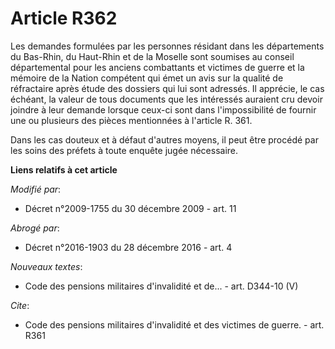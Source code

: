 # Article R362

Les demandes formulées par les personnes résidant dans les départements du Bas-Rhin, du Haut-Rhin et de la Moselle sont
soumises au conseil départemental pour les anciens combattants et victimes de guerre et la mémoire de la Nation compétent qui
émet un avis sur la qualité de réfractaire après étude des dossiers qui lui sont adressés. Il apprécie, le cas échéant, la
valeur de tous documents que les intéressés auraient cru devoir joindre à leur demande lorsque ceux-ci sont dans
l'impossibilité de fournir une ou plusieurs des pièces mentionnées à l'article R. 361. 

Dans les cas douteux et à défaut d'autres moyens, il peut être procédé par les soins des préfets à toute enquête jugée
nécessaire.

**Liens relatifs à cet article**

_Modifié par_:

  - Décret n°2009-1755 du 30 décembre 2009 - art. 11

_Abrogé par_:

  - Décret n°2016-1903 du 28 décembre 2016 - art. 4

_Nouveaux textes_:

  - Code des pensions militaires d'invalidité et de... - art. D344-10 (V)

_Cite_:

  - Code des pensions militaires d'invalidité et des victimes de guerre. - art. R361
